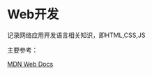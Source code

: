 # Web开发

记录网络应用开发语言相关知识，即HTML,CSS,JS

主要参考：

[MDN Web Docs](https://developer.mozilla.org/zh-CN/docs/Learn_web_development/Core/Scripting/What_is_JavaScript)


